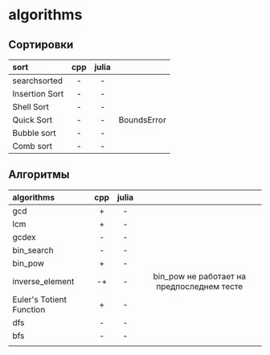 # algorithms

## Сортировки

| sort           | cpp | julia | |
|:-------------- |:---:|:-----:|:--|
| searchsorted   |  -  |   -   | |
| Insertion Sort |  -  |   -   | |
| Shell Sort     |  -  |   -   | |
| Quick Sort      |  -  |   -   | BoundsError |
| Bubble sort    |  -  |   -   | |
| Сomb sort      |  -  |   -   | |

## Алгоритмы

| algorithms               | cpp | julia | |
|:------------------------ |:---:|:-----:|:---: |
| gcd                      |  +  |   -   | |
| lcm                      |  +  |   -   | |
| gcdex                    |  -  |   -   | |
| bin_search               |   - |   -   | |
| bin_pow                  |  +  |   -   | |
| inverse_element          |  -+ |   -   | bin_pow не работает на предпоследнем тесте|
| Euler's Totient Function |  +  |   -   | |
| dfs                      |  -  |   -   | | 
| bfs                      |  -  |   -   | |
|                          |     |       | |
